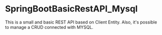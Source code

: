 # SpringBootBasicRestAPI_Mysql
This is a small and basic REST API based on Client Entity. Also, it's possible to manage a CRUD connected with MYSQL.
